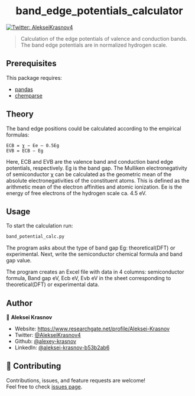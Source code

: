 <h1 align="center">band_edge_potentials_calculator</h1>
<p>
  <a href="https://twitter.com/AlekseiKrasnov4" target="_blank">
    <img alt="Twitter: AlekseiKrasnov4" src="https://img.shields.io/twitter/follow/AlekseiKrasnov4.svg?style=social" />
  </a>
</p>

> Calculation of the edge potentials of valence and conduction bands. The band edge potentials are in normalized hydrogen scale.

##  Prerequisites

This package requires:

- [pandas](https://pandas.pydata.org/pandas-docs/stable/index.html)
- [chemparse](https://pypi.org/project/chemparse/)

##  Theory

The band edge positions could be calculated according to the empirical formulas:

```
ECB = χ − Ee – 0.5Eg
EVB = ECB − Eg
```
Here, ECB and EVB are the valence band and conduction band edge potentials, respectively. Eg is the band gap. 
The Mulliken electronegativity of semiconductor χ can be calculated as the geometric mean of the absolute electronegativities of the constituent atoms. This is defined as the arithmetic mean of the electron affinities and atomic ionization. Ee is the energy of free electrons of the hydrogen scale ca. 4.5 eV.

## Usage

To start the calculation run:
```sh
band_potential_calc.py
```
The program asks about the type of band gap Eg: theoretical(DFT) or experimental. 
Next, write the semiconductor chemical formula and band gap value.

The program creates an Excel file with data in 4 columns: semiconductor formula, Band gap eV, Ecb eV, Evb eV in the sheet corresponding to theoretical(DFT) or experimental data.

## Author

👤 **Aleksei Krasnov**

* Website: https://www.researchgate.net/profile/Aleksei-Krasnov
* Twitter: [@AlekseiKrasnov4](https://twitter.com/AlekseiKrasnov4)
* Github: [@alexey-krasnov](https://github.com/alexey-krasnov)
* LinkedIn: [@aleksei-krasnov-b53b2ab6](https://linkedin.com/in/aleksei-krasnov-b53b2ab6)

## 🤝 Contributing

Contributions, issues, and feature requests are welcome!<br />Feel free to check [issues page](https://github.com/alexey-krasnov/band_edge_potentials_calculator/issues). 
